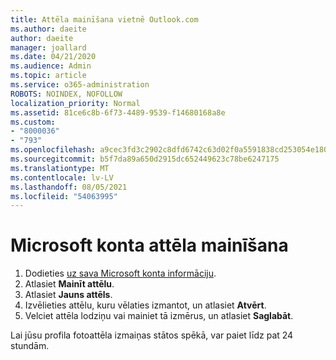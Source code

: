 ```yaml
---
title: Attēla mainīšana vietnē Outlook.com
ms.author: daeite
author: daeite
manager: joallard
ms.date: 04/21/2020
ms.audience: Admin
ms.topic: article
ms.service: o365-administration
ROBOTS: NOINDEX, NOFOLLOW
localization_priority: Normal
ms.assetid: 81ce6c8b-6f73-4489-9539-f14680168a8e
ms.custom:
- "8000036"
- "793"
ms.openlocfilehash: a9cec3fd3c2902c8dfd6742c63d02f0a5591838cd253054e18052cf67648ec1b
ms.sourcegitcommit: b5f7da89a650d2915dc652449623c78be6247175
ms.translationtype: MT
ms.contentlocale: lv-LV
ms.lasthandoff: 08/05/2021
ms.locfileid: "54063995"
---
```

# <a name="change-your-microsoft-account-picture"></a>Microsoft konta attēla mainīšana

1. Dodieties [uz sava Microsoft konta informāciju](https://go.microsoft.com/fwlink/p/?linkid=860841).
2. Atlasiet **Mainīt attēlu**.
3. Atlasiet **Jauns attēls**.
4. Izvēlieties attēlu, kuru vēlaties izmantot, un atlasiet **Atvērt**.
5. Velciet attēla lodziņu vai mainiet tā izmērus, un atlasiet **Saglabāt**.

Lai jūsu profila fotoattēla izmaiņas stātos spēkā, var paiet līdz pat 24 stundām.